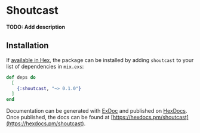 # Shoutcast

**TODO: Add description**

## Installation

If [available in Hex](https://hex.pm/docs/publish), the package can be installed
by adding `shoutcast` to your list of dependencies in `mix.exs`:

```elixir
def deps do
  [
    {:shoutcast, "~> 0.1.0"}
  ]
end
```

Documentation can be generated with [ExDoc](https://github.com/elixir-lang/ex_doc)
and published on [HexDocs](https://hexdocs.pm). Once published, the docs can
be found at [https://hexdocs.pm/shoutcast](https://hexdocs.pm/shoutcast).

